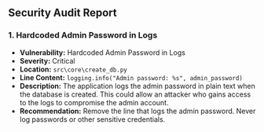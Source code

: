 ## Security Audit Report

### 1. Hardcoded Admin Password in Logs

*   **Vulnerability:** Hardcoded Admin Password in Logs
*   **Severity:** Critical
*   **Location:** `src\core\create_db.py`
*   **Line Content:** `logging.info("Admin password: %s", admin_password)`
*   **Description:** The application logs the admin password in plain text when the database is created. This could allow an attacker who gains access to the logs to compromise the admin account.
*   **Recommendation:** Remove the line that logs the admin password. Never log passwords or other sensitive credentials.